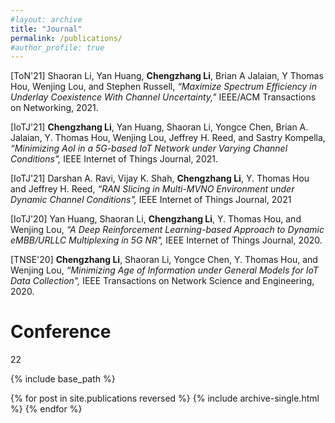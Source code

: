 ```yaml
---
#layout: archive
title: "Journal"
permalink: /publications/
#author_profile: true
---
```


[ToN'21] Shaoran Li, Yan Huang, **Chengzhang Li**, Brian A Jalaian, Y Thomas Hou, Wenjing Lou,
and Stephen Russell, _“Maximize Spectrum Efficiency in Underlay Coexistence With Channel
Uncertainty,"_ IEEE/ACM Transactions on Networking, 2021.

[IoTJ'21] **Chengzhang Li**, Yan Huang, Shaoran Li, Yongce Chen, Brian A. Jalaian, Y. Thomas Hou,
Wenjing Lou, Jeffrey H. Reed, and Sastry Kompella, _“Minimizing AoI in a 5G-based IoT Network
under Varying Channel Conditions",_ IEEE Internet of Things Journal, 2021.

[IoTJ'21] Darshan A. Ravi, Vijay K. Shah, **Chengzhang Li**, Y. Thomas Hou and Jeffrey H. Reed, 
_“RAN Slicing in Multi-MVNO Environment under Dynamic Channel Conditions",_ IEEE Internet of Things Journal, 2021

[IoTJ'20] Yan Huang, Shaoran Li, **Chengzhang Li**, Y. Thomas Hou, and Wenjing Lou, _“A Deep Reinforcement
Learning-based Approach to Dynamic eMBB/URLLC Multiplexing in 5G NR",_ IEEE
Internet of Things Journal, 2020.

[TNSE'20] **Chengzhang Li**, Shaoran Li, Yongce Chen, Y. Thomas Hou, and Wenjing Lou, _“Minimizing Age
of Information under General Models for IoT Data Collection",_ IEEE Transactions on Network
Science and Engineering, 2020.

Conference
======
22


{% include base_path %}

{% for post in site.publications reversed %}
  {% include archive-single.html %}
{% endfor %}
